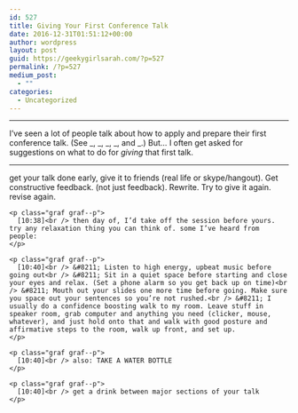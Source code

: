 ```yaml
---
id: 527
title: Giving Your First Conference Talk
date: 2016-12-31T01:51:12+00:00
author: wordpress
layout: post
guid: https://geekygirlsarah.com/?p=527
permalink: /?p=527
medium_post:
  - ""
categories:
  - Uncategorized
---
```

<section class="section section--body"> 

<div class="section-divider">
  <hr class="section-divider" />
</div>

<div class="section-content">
  <div class="section-inner sectionLayout--insetColumn">
    <p class="graf graf--p">
      I’ve seen a lot of people talk about how to apply and prepare their first conference talk. (See _, _, _, _, and _.) But… I often get asked for suggestions on what to do for <em class="markup--em markup--p-em">giving</em> that first talk.
    </p>
  </div>
</div></section> <section class="section section--body"> 

<div class="section-divider">
  <hr class="section-divider" />
</div>

<div class="section-content">
  <div class="section-inner sectionLayout--insetColumn">
    <p class="graf graf--p">
      get your talk done early, give it to friends (real life or skype/hangout). Get constructive feedback. (not just feedback). Rewrite. Try to give it again. revise again.
    </p>
    
    <p class="graf graf--p">
      [10:38]<br /> then day of, I’d take off the session before yours. try any relaxation thing you can think of. some I’ve heard from people:
    </p>
    
    <p class="graf graf--p">
      [10:40]<br /> &#8211; Listen to high energy, upbeat music before going out<br /> &#8211; Sit in a quiet space before starting and close your eyes and relax. (Set a phone alarm so you get back up on time)<br /> &#8211; Mouth out your slides one more time before going. Make sure you space out your sentences so you’re not rushed.<br /> &#8211; I usually do a confidence boosting walk to my room. Leave stuff in speaker room, grab computer and anything you need (clicker, mouse, whatever), and just hold onto that and walk with good posture and affirmative steps to the room, walk up front, and set up.
    </p>
    
    <p class="graf graf--p">
      [10:40]<br /> also: TAKE A WATER BOTTLE
    </p>
    
    <p class="graf graf--p">
      [10:40]<br /> get a drink between major sections of your talk
    </p>
  </div>
</div></section>